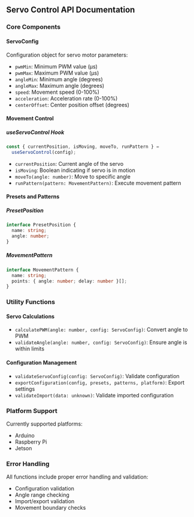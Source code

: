 ## Servo Control API Documentation

### Core Components

#### ServoConfig

Configuration object for servo motor parameters:

- `pwmMin`: Minimum PWM value (µs)
- `pwmMax`: Maximum PWM value (µs)
- `angleMin`: Minimum angle (degrees)
- `angleMax`: Maximum angle (degrees)
- `speed`: Movement speed (0-100%)
- `acceleration`: Acceleration rate (0-100%)
- `centerOffset`: Center position offset (degrees)

#### Movement Control

##### useServoControl Hook

```typescript
const { currentPosition, isMoving, moveTo, runPattern } =
  useServoControl(config);
```

- `currentPosition`: Current angle of the servo
- `isMoving`: Boolean indicating if servo is in motion
- `moveTo(angle: number)`: Move to specific angle
- `runPattern(pattern: MovementPattern)`: Execute movement pattern

#### Presets and Patterns

##### PresetPosition

```typescript
interface PresetPosition {
  name: string;
  angle: number;
}
```

##### MovementPattern

```typescript
interface MovementPattern {
  name: string;
  points: { angle: number; delay: number }[];
}
```

### Utility Functions

#### Servo Calculations

- `calculatePWM(angle: number, config: ServoConfig)`: Convert angle to PWM
- `validateAngle(angle: number, config: ServoConfig)`: Ensure angle is within limits

#### Configuration Management

- `validateServoConfig(config: ServoConfig)`: Validate configuration
- `exportConfiguration(config, presets, patterns, platform)`: Export settings
- `validateImport(data: unknown)`: Validate imported configuration

### Platform Support

Currently supported platforms:

- Arduino
- Raspberry Pi
- Jetson

### Error Handling

All functions include proper error handling and validation:

- Configuration validation
- Angle range checking
- Import/export validation
- Movement boundary checks
